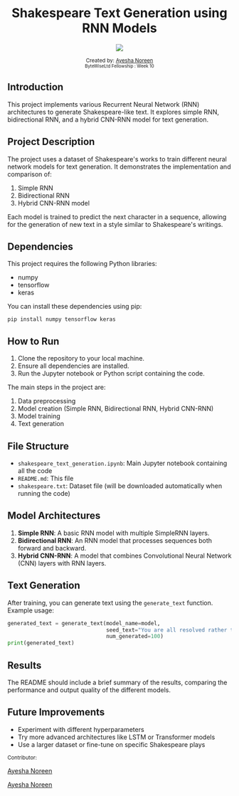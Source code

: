 <div align="center">
  <h1> Shakespeare Text Generation using RNN Models </h1>
  <a class="header-badge" target="_blank" href="https://www.linkedin.com/in/khatoonintech/">
  <img src="https://img.shields.io/badge/style--5eba00.svg?label=LinkedIn&logo=linkedin&style=social">
  </a>
  

<sub>Created by:
<a href="https://www.linkedin.com/in/Khatoonintech/" target="_blank">Ayesha Noreen</a><br>
<small> ByteWiseLtd Fellowship : Week 10 </small>
</sub>

</div>


## **Introduction**

This project implements various Recurrent Neural Network (RNN) architectures to generate Shakespeare-like text. It explores simple RNN, bidirectional RNN, and a hybrid CNN-RNN model for text generation.

## Project Description

The project uses a dataset of Shakespeare's works to train different neural network models for text generation. It demonstrates the implementation and comparison of:

1. Simple RNN
2. Bidirectional RNN
3. Hybrid CNN-RNN model

Each model is trained to predict the next character in a sequence, allowing for the generation of new text in a style similar to Shakespeare's writings.

## Dependencies

This project requires the following Python libraries:

- numpy
- tensorflow
- keras

You can install these dependencies using pip:

```
pip install numpy tensorflow keras
```

## How to Run

1. Clone the repository to your local machine.
2. Ensure all dependencies are installed.
3. Run the Jupyter notebook or Python script containing the code.

The main steps in the project are:

1. Data preprocessing
2. Model creation (Simple RNN, Bidirectional RNN, Hybrid CNN-RNN)
3. Model training
4. Text generation

## File Structure

- `shakespeare_text_generation.ipynb`: Main Jupyter notebook containing all the code
- `README.md`: This file
- `shakespeare.txt`: Dataset file (will be downloaded automatically when running the code)

## Model Architectures

1. **Simple RNN**: A basic RNN model with multiple SimpleRNN layers.
2. **Bidirectional RNN**: An RNN model that processes sequences both forward and backward.
3. **Hybrid CNN-RNN**: A model that combines Convolutional Neural Network (CNN) layers with RNN layers.

## Text Generation

After training, you can generate text using the `generate_text` function. Example usage:

```python
generated_text = generate_text(model_name=model,
                               seed_text="You are all resolved rather to die than to famish?",
                               num_generated=100)
print(generated_text)
```

## Results

The README should include a brief summary of the results, comparing the performance and output quality of the different models.

## Future Improvements

- Experiment with different hyperparameters
- Try more advanced architectures like LSTM or Transformer models
- Use a larger dataset or fine-tune on specific Shakespeare plays

<sub>Contributor:

[Ayesha Noreen](https://www.linkedin.com/in/khatoonintech/)

<a href="https://www.linkedin.com/in/Khatoonintech/" target="_blank">Ayesha Noreen</a><br>

